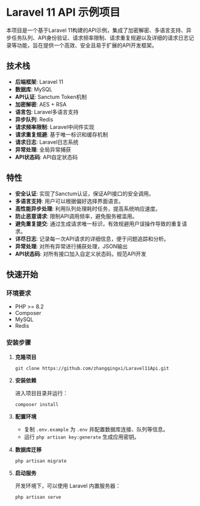 # Laravel 11 API 示例项目

本项目是一个基于Laravel 11构建的API示例，集成了加密解密、多语言支持、异步任务队列、API身份验证、请求频率限制、请求重复规避以及详细的请求日志记录等功能，旨在提供一个高效、安全且易于扩展的API开发框架。

## 技术栈

- **后端框架**: Laravel 11
- **数据库**: MySQL
- **API认证**: Sanctum Token机制
- **加密解密**: AES + RSA
- **语言包**: Laravel多语言支持
- **异步队列**: Redis
- **请求频率限制**: Laravel中间件实现
- **请求重复规避**: 基于唯一标识和缓存机制
- **请求日志**: Laravel日志系统
- **异常处理**: 全局异常捕获
- **API状态码**: API自定状态码

## 特性

- **安全认证**: 实现了Sanctum认证，保证API接口的安全调用。
- **多语言支持**: 用户可以根据偏好选择界面语言。
- **高性能异步处理**: 利用队列处理耗时任务，提高系统响应速度。
- **防止恶意请求**: 限制API调用频率，避免服务被滥用。
- **避免重复提交**: 通过生成请求唯一标识，有效规避用户误操作导致的重复请求。
- **详尽日志**: 记录每一次API请求的详细信息，便于问题追踪和分析。
- **异常处理**: 对所有异常进行捕获处理，JSON输出
- **API状态码**: 对所有接口加入自定义状态码，规范API开发

## 快速开始

### 环境要求

- PHP >= 8.2
- Composer
- MySQL
- Redis

### 安装步骤

1. **克隆项目**

   `git clone https://github.com/zhangqingxi/Laravel11Api.git`
   
2. **安装依赖**

   进入项目目录并运行：
   
	`composer install`
	
3. **配置环境**

   - 复制 `.env.example` 为 `.env` 并配置数据库连接、队列等信息。
   - 运行 `php artisan key:generate` 生成应用密钥。

4. **数据库迁移**

	`php artisan migrate`
	
5. **启动服务**

   开发环境下，可以使用 Laravel 内置服务器：

	`php artisan serve`

	

   